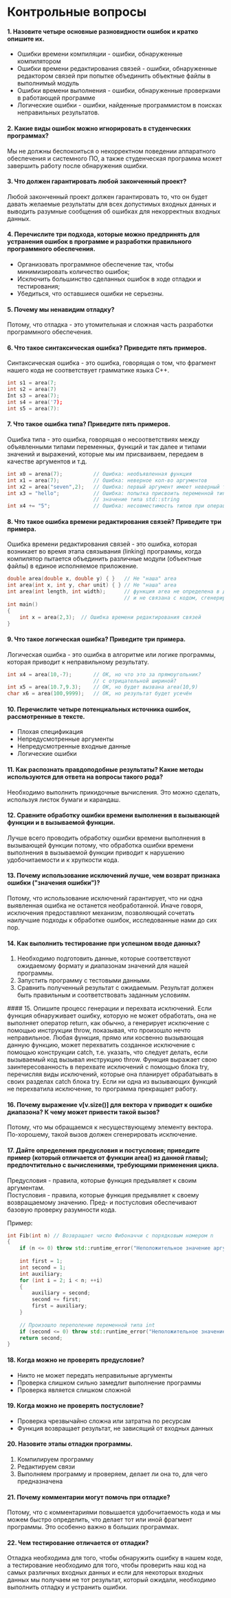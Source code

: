 # Контрольные вопросы

#### 1. Назовите четыре основные разновидности ошибок и кратко опишите их. 
- Ошибки времени компиляции - ошибки, обнаруженные компилятором 
- Ошибки времени редактирования связей - ошибки, обнаруженные редактором связей при попытке объединить объектные файлы в выполнимый модуль 
- Ошибки времени выполнения - ошибки, обнаруженные проверками в работающей программе 
- Логические ошибки - ошибки, найденные программистом в поисках неправильных результатов.

#### 2. Какие виды ошибок можно игнорировать в студенческих программах? 
Мы не должны беспокоиться о некорректном поведении аппаратного обеспечения и системного ПО, а также студенческая программа может завершить работу после обнаружения ошибки.

#### 3. Что должен гарантировать любой законченный проект?
Любой законченный проект должен гарантировать то, что он будет давать желаемые результаты для всех допустимых входных данных и выводить разумные сообщения об ошибках для некорректных входных данных. 

#### 4. Перечислите три подхода, которые можно предпринять для устранения ошибок в программе и разработки правильного программного обеспечения. 
- Организовать программное обеспечение так, чтобы минимизировать количество ошибок;
- Исключить большинство сделанных ошибок в ходе отладки и тестирования;
- Убедиться, что оставшиеся ошибки не серьезны.

#### 5. Почему мы ненавидим отладку?
Потому, что отладка - это утомительная и сложная часть разработки программного обеспечения. 

#### 6. Что такое синтаксическая ошибка? Приведите пять примеров. 
Синтаксическая ошибка - это ошибка, говорящая о том, что фрагмент нашего кода не соответствует грамматике языка C++.
```C++
int s1 = area(7;
int s2 = area(7)
Int s3 = area(7);
int s4 = area('7);
int s5 = area(7):
``` 

#### 7. Что такое ошибка типа? Приведите пять примеров.
Ошибка типа - это ошибка, говорящая о несоответствиях между объявленными типами переменных, функций и так далее и типами значений и выражений, которые мы им присваиваем, передаем в качестве аргументов и т.д.
```C++
int x0 = arena(7);          // Ошибка: необъявленная функция
int x1 = area(7);           // Ошибка: неверное кол-во аргументов
int x2 = area("seven",2);   // Ошибка: первый аргумент имеет неверный тип
int x3 = "hello";           // Ошибка: попытка присвоить переменной типа int
                            // значение типа std::string
int x4 += "5";              // Ошибка: несовместимость типов при операции сложения
```

#### 8. Что такое ошибка времени редактирования связей? Приведите три примера.
Ошибка времени редактирования связей - это ошибка, которая возникает во время этапа связывания (linking) программы, когда компилятор пытается объединить различные модули (объектные файлы) в единое исполняемое приложение. 
```C++
double area(double x, double y) { }   // Не "наша" area 
int area(int x, int y, char unit) { } // Не "наша" area
int area(int length, int width);      // функция area не определена в другом исходном файле 
                                      // и не связана с кодом, сгенерированным из нашего файла => ошибка
int main()
{
    int x = area(2,3);  // Ошибка времени редактирования связей
}
```

#### 9. Что такое логическая ошибка? Приведите три примера. 
Логическая ошибка - это ошибка в алгоритме или логике программы, которая приводит к неправильному результату.
```C++
int x4 = area(10,-7);       // ОК, но что это за прямоугольник?
                            // с отрицательной шириной?
int x5 = area(10.7,9.3);    // ОК, но будет вызвана area(10,9)
char x6 = area(100,9999);   // ОК, но результат будет усечён
```

#### 10. Перечислите четыре потенциальных источника ошибок, рассмотренные в тексте. 
- Плохая спецификация 
- Непредусмотренные аргументы
- Непредусмотренные входные данные
- Логические ошибки

#### 11. Как распознать правдоподобные результаты? Какие методы используются для ответа на вопросы такого рода?
Необходимо выполнить прикидочные вычисления. Это можно сделать, используя листок бумаги и карандаш.

#### 12. Сравните обработку ошибки времени выполнения в вызывающей функции и в вызываемой функции.
Лучше всего проводить обработку ошибки времени выполнения в вызывающей функции потому, что обработка ошибки времени выполнения в вызываемой функции приводит к нарушению удобочитаемости и к хрупкости кода.

#### 13. Почему использование исключений лучше, чем возврат признака ошибки ("значения ошибки")? 
Потому, что использование исключений гарантирует, что ни одна выявленная ошибка не останется необработанной. Иначе говоря, исключения предоставляют механизм, позволяющий сочетать наилучшие подходы к обработке ошибок, исследованные нами до сих пор.

#### 14. Как выполнить тестирование при успешном вводе данных?
1. Необходимо подготовить данные, которые соответствуют ожидаемому формату и диапазонам значений для нашей программы.
2. Запустить программу с тестовыми данными.
3. Сравнить полученный результат с ожидаемым. Результат должен быть правильным и соответствовать заданным условиям.

#### 15. Опишите процесс генерации и перехвата исключений.
Если функция обнаруживает ошибку, которую не может обработать, она не выполняет оператор return, как обычно, а генерирует исключение с помощью инструкции throw, показывая, что произошло нечто неправильное. Любая функция, прямо или косвенно вызывающая данную функцию, может перехватить созданное исключение с помощью конструкции catch, т.е. указать, что следует делать, если вызываемый код вызывал инструкцию throw. Функция выражает свою заинтересованность в перехвате исключений с помощью блока try, перечисляя виды исключений, которые она планирует обрабатывать в своих разделах catch блока try. Если ни одна из вызывающих функций не перехватила исключение, то программа прекращает работу.

#### 16. Почему выражение v[v.size()] для вектора v приводит к ошибке диапазона? К чему может привести такой вызов? 
Потому, что мы обращаемся к несуществующему элементу вектора. По-хорошему, такой вызов должен сгенерировать исключение.

#### 17. Дайте определения предусловия и постусловия; приведите пример (который отличается от функции area() из данной главы); предпочтительно с вычислениями, требующими применения цикла.
Предусловия - правила, которые функция предъявляет к своим аргументам.  
Постусловия - правила, которые функция предъявляет к своему возвращаемому значению. 
Пред- и постусловия обеспечивают базовую проверку разумности кода.

Пример:
```C++
int Fib(int n) // Возвращает число Фибоначчи с порядковым номером n
{
    if (n <= 0) throw std::runtime_error("Неположительное значение аргумента n.");
    
    int first = 1;
    int second = 1;
    int auxiliary;
    for (int i = 2; i < n; ++i)
    {
        auxiliary = second;
        second += first;
        first = auxiliary;
    }
    
    // Произошло переполение переменной типа int
    if (second <= 0) throw std::runtime_error("Неположительное значение возвращаемого результата.");
    return second;
}
```

#### 18. Когда можно не проверять предусловие?
- Никто не может передать неправильные аргументы
- Проверка слишком сильно замедлит выполнение программы
- Проверка является слишком сложной

#### 19. Когда можно не проверять постусловие?
- Проверка чрезвычайно сложна или затратна по ресурсам
- Функция возвращает результат, не зависящий от входных данных

#### 20. Назовите этапы отладки программы.
1. Компилируем программу
2. Редактируем связи
3. Выполняем программу и проверяем, делает ли она то, для чего предназначена

#### 21. Почему комментарии могут помочь при отладке?
Потому, что с комментариями повышается удобочитаемость кода и мы можем быстро определить, что делает тот или иной фрагмент программы. Это особенно важно в больших программах.

#### 22. Чем тестирование отличается от отладки?
Отладка необходима для того, чтобы обнаружить ошибку в нашем коде, а тестирование необходимо для того, чтобы проверить наш код на самых различных входных данных и если для некоторых входных данных мы получаем не тот результат, который ожидали, необходимо выполнить отладку и устранить ошибки.